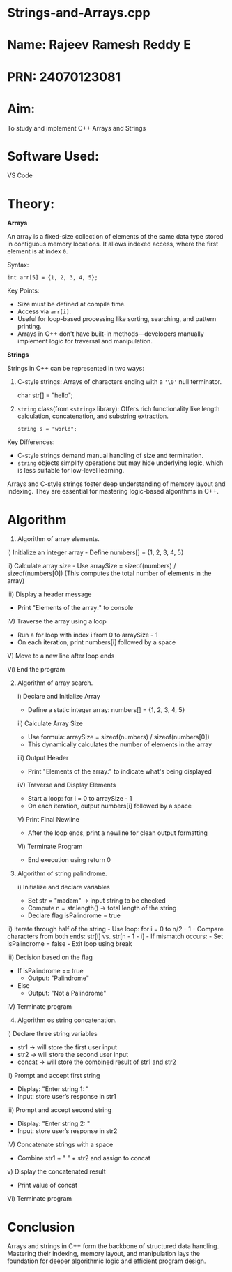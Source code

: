 # Strings-and-Arrays.cpp
# Name: Rajeev Ramesh Reddy E
# PRN: 24070123081

# Aim: 
To study and implement C++ Arrays and Strings

# Software Used: 
VS Code

# Theory: 

**Arrays**

An array is a fixed-size collection of elements of the same data type stored in contiguous memory locations. It allows indexed access, where the first element is at index `0`.

Syntax:

    int arr[5] = {1, 2, 3, 4, 5};


Key Points:
- Size must be defined at compile time.
- Access via `arr[i]`.
- Useful for loop-based processing like sorting, searching, and pattern printing.
- Arrays in C++ don't have built-in methods—developers manually implement logic for traversal and manipulation.

**Strings**

Strings in C++ can be represented in two ways:  
1. C-style strings: Arrays of characters ending with a `'\0'` null terminator.
   
   char str[] = "hello";
  
2. `string` class(from `<string>` library): Offers rich functionality like length calculation, concatenation, and substring extraction.
   
       string s = "world";


Key Differences:
- C-style strings demand manual handling of size and termination.
- `string` objects simplify operations but may hide underlying logic, which is less suitable for low-level learning.

Arrays and C-style strings foster deep understanding of memory layout and indexing. They are essential for mastering logic-based algorithms in C++.

# Algorithm

1) Algorithm of array elements.

  i) Initialize an integer array
    - Define numbers[] = {1, 2, 3, 4, 5}
      
  ii) Calculate array size
    - Use arraySize = sizeof(numbers) / sizeof(numbers[0])
      (This computes the total number of elements in the array)
      
  iii) Display a header message
   - Print "Elements of the array:" to console
     
  iV) Traverse the array using a loop
   - Run a for loop with index i from 0 to arraySize - 1
   - On each iteration, print numbers[i] followed by a space
     
  V) Move to a new line after loop ends

  Vi) End the program

2) Algorithm of array search.
   
   i) Declare and Initialize Array
    - Define a static integer array: numbers[] = {1, 2, 3, 4, 5}
      
   ii) Calculate Array Size
    - Use formula: arraySize = sizeof(numbers) / sizeof(numbers[0])
    - This dynamically calculates the number of elements in the array
      
   iii) Output Header
    - Print "Elements of the array:" to indicate what's being displayed
      
   iV) Traverse and Display Elements
     - Start a loop: for i = 0 to arraySize - 1
     - On each iteration, output numbers[i] followed by a space
       
    V) Print Final Newline
    - After the loop ends, print a newline for clean output formatting
      
    Vi) Terminate Program
    - End execution using return 0
  

3) Algorithm of string palindrome.
   
   i) Initialize and declare variables
     - Set str = "madam" → input string to be checked
     - Compute n = str.length() → total length of the string
     - Declare flag isPalindrome = true
       
  ii) Iterate through half of the string
      - Use loop: for i = 0 to n/2 - 1
      - Compare characters from both ends:  str[i] vs. str[n - 1 - i]
      - If mismatch occurs:
      - Set isPalindrome = false
      - Exit loop using break
         
  iii) Decision based on the flag
  - If isPalindrome == true
     - Output: "Palindrome"
  - Else
     - Output: "Not a Palindrome"
       
  iV) Terminate program

4) Algorithm os string concatenation.
   
  i) Declare three string variables
   - str1 → will store the first user input
   - str2 → will store the second user input
   - concat → will store the combined result of str1 and str2
    
  ii) Prompt and accept first string
   - Display: "Enter string 1: "
   - Input: store user’s response in str1
    
  iii) Prompt and accept second string
   - Display: "Enter string 2: "
   - Input: store user’s response in str2
    
  iV) Concatenate strings with a space
   - Combine str1 + " " + str2 and assign to concat
    
  v) Display the concatenated result
   - Print value of concat
    
  Vi) Terminate program



# Conclusion

Arrays and strings in C++ form the backbone of structured data handling. Mastering their indexing, memory layout, and manipulation lays the foundation for deeper algorithmic logic and efficient program design.
